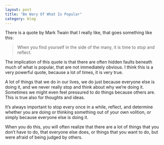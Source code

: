```yaml
---
layout: post
title: "Be Wary Of What Is Popular"
category: blog
---
```


There is a quote by Mark Twain that I really like, that goes something like this:

> When you find yourself in the side of the many, it is time to stop and reflect.

The implication of this quote is that there are often hidden faults beneath much of what is popular, that are not immediately obvious. I think this is a very powerful quote, because a lot of times, it is very true.

A lot of things that we do in our lives, we do just because everyone else is doing it, and we never really stop and think about why we’re doing it. Sometimes we might even feel pressured to do things because others are. This is true also for thoughts and ideas.

It’s always important to stop every once in a while, reflect, and determine whether you are doing or thinking something out of your own volition, or simply because everyone else is doing it.

When you do this, you will often realize that there are a lot of things that you don’t have to do, that everyone else does, or things that you want to do, but were afraid of being judged by others.
